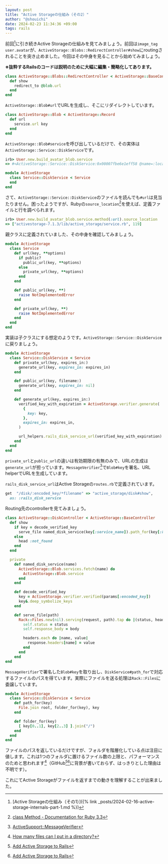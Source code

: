 ```yaml
---
layout: post
title: "Active Storageの仕組み（その2）"
author: "@shouichi"
date: 2024-02-23 11:34:36 +09:00
tags: rails
---
```


前回[^1]に引き続きActive Storageの仕組みを見てみましょう。前回は`image_tag user.avatar`が、`ActiveStorage::Blobs::RedirectController#show`にroutingされることを突き止めました。今回はその中身を見ることから始めてみましょう。

[^1]: [Active Storageの仕組み（その1）]({% link _posts/2024-02-16-active-storage-internals-part-1.md %})

**※抜粋するRailsのコードは説明のために大幅に編集・簡略化してあります。**

```ruby
class ActiveStorage::Blobs::RedirectController < ActiveStorage::BaseController
  def show
    redirect_to @blob.url
  end
end
```

`ActiveStorage::Blob#url`でURLを生成し、そこにリダイレクトしています。

```ruby
class ActiveStorage::Blob < ActiveStorage::Record
  def url
    service.url key
  end
end
```

`ActiveStorage::Blob#service`を呼び出しているだけで、その実体は`ActiveStorage::Service::DiskService`です。

```ruby
irb> User.new.build_avatar_blob.service
=> #<ActiveStorage::Service::DiskService:0x00007fbe6e1eff58 @name=:local, @public=false>
```

```ruby
module ActiveStorage
  class Service::DiskService < Service
  end
end
```

さて、`ActiveStorage::Service::DiskService`のファイルを読んでも`#url`は見当たりません。困ったようですが、Rubyの`source_location`[^2]を使えば、定義ファイルと行を調べられます。

[^2]: [class Method - Documentation for Ruby 3.3](https://docs.ruby-lang.org/en/3.3/Method.html#method-i-source_location)

```ruby
irb> User.new.build_avatar_blob.service.method(:url).source_location
=> ["activestorage-7.1.3/lib/active_storage/service.rb", 119]
```

親クラスに定義されていました、その中身を確認してみましょう。

```ruby
module ActiveStorage
  class Service
    def url(key, **options)
      if public?
        public_url(key, **options)
      else
        private_url(key, **options)
      end
    end

    def public_url(key, **)
      raise NotImplementedError
    end

    def private_url(key, **)
      raise NotImplementedError
    end
  end
end
```

実装は子クラスにする想定のようです。`ActiveStorage::Service::DiskService`に戻りましょう。

```ruby
module ActiveStorage
  class Service::DiskService < Service
    def private_url(key, expires_in:)
      generate_url(key, expires_in: expires_in)
    end

    def public_url(key, filename:)
      generate_url(key, expires_in: nil)
    end

    def generate_url(key, expires_in:)
      verified_key_with_expiration = ActiveStorage.verifier.generate(
        {
          key: key,
        },
        expires_in: expires_in,
      )

      url_helpers.rails_disk_service_url(verified_key_with_expiration)
    end
  end
end
```

`private_url`と`public_url`の違いは有効期限の有無のみで、URLの生成は`generate_url`が担っています。`MessageVerifier`[^3]で`Blob#key`を署名、URL helperでURLを生成しています。

[^3]: [ActiveSupport::MessageVerifier](https://api.rubyonrails.org/classes/ActiveSupport/MessageVerifier.html)

`rails_disk_service_url`はActive Storageの`routes.rb`で定義されています。

```ruby
get  "/disk/:encoded_key/*filename" => "active_storage/disk#show",
  as: :rails_disk_service
```

Routing先のcontrollerを見てみましょう。

```ruby
class ActiveStorage::DiskController < ActiveStorage::BaseController
  def show
    if key = decode_verified_key
      serve_file named_disk_service(key[:service_name]).path_for(key[:key]))
    else
      head :not_found
    end
  end

  private
    def named_disk_service(name)
      ActiveStorage::Blob.services.fetch(name) do
        ActiveStorage::Blob.service
      end
    end

    def decode_verified_key
      key = ActiveStorage.verifier.verified(params[:encoded_key])
      key&.deep_symbolize_keys
    end

    def serve_file(path)
      Rack::Files.new(nil).serving(request, path).tap do |(status, headers, body)|
        self.status = status
        self.response_body = body

        headers.each do |name, value|
          response.headers[name] = value
        end
      end
    end
end
```

`MessageVerifier`で署名した`Blob#key`を取り出し、`DiskService#path_for`で対応するファイルのパスを得ています。実際にファイルを送る処理は`Rack::Files`に委譲しています。

```ruby
module ActiveStorage
  class Service::DiskService < Service
    def path_for(key)
      File.join root, folder_for(key), key
    end

    def folder_for(key)
      [ key[0..1], key[2..3] ].join("/")
    end
  end
end
```

ファイルのパスを返しているだけですが、フォルダを階層化している点は注目に値します。これは1つのフォルダに置けるファイル数の上限と、パフォーマンスのためと思われます[^4]（GitHub[^5][^6]に背景が書いておらず、はっきりとした理由は不明です）。

[^4]: [How many files can I put in a directory?](https://stackoverflow.com/questions/466521/how-many-files-can-i-put-in-a-directory)
[^5]: [Add Active Storage to Rails](https://github.com/rails/rails/pull/30019)
[^6]: [Add Active Storage to Rails](https://github.com/rails/rails/pull/30020)

これにてActive Storageがファイルを返すまでの動きを理解することが出来ました。
